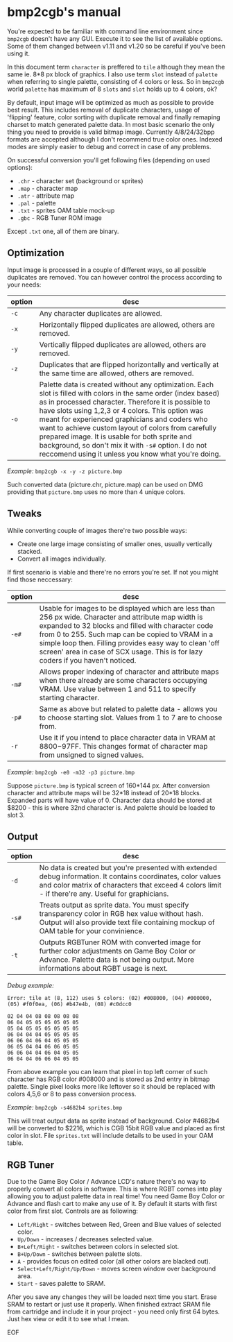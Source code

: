 # bmp2cgb's manual
You're expected to be familiar with command line environment since `bmp2cgb` doesn't have any GUI. Execute it to see the list of available options. Some of them changed between v1.11 and v1.20 so be careful if you've been using it.

In this document term `character` is preffered to `tile` although they mean the same ie. 8\*8 px block of graphics. I also use term `slot` instead of `palette` when referring to single palette, consisting of 4 colors or less. So in `bmp2cgb` world `palette` has maximum of 8 `slots` and `slot` holds up to 4 colors, ok?

By default, input image will be optimized as much as possible to provide best result. This includes removal of duplicate characters, usage of 'flipping' feature, color sorting with duplicate removal and finally remaping charset to match generated palette data. In most basic scenario the only thing you need to provide is valid bitmap image. Currently 4/8/24/32bpp formats are accepted although I don't recommend true color ones. Indexed modes are simply easier to debug and correct in case of any problems.

On successful conversion you'll get following files (depending on used options):

- `.chr` - character set (background or sprites)
- `.map` - character map
- `.atr` - attribute map
- `.pal` - palette
- `.txt` - sprites OAM table mock-up
- `.gbc` - RGB Tuner ROM image

Except `.txt` one, all of them are binary.

## Optimization
Input image is processed in a couple of different ways, so all possible duplicates are removed. You can however control the process according to your needs:

option | desc
--- | ---
`-c`| Any character duplicates are allowed.
`-x`| Horizontally flipped duplicates are allowed, others are removed.
`-y`| Vertically flipped duplicates are allowed, others are removed.
`-z`| Duplicates that are flipped horizontally and vertically at the same time are allowed, others are removed.
`-o`| Palette data is created without any optimization. Each slot is filled with colors in the same order (index based) as in processed character. Therefore it is possible to have slots using 1,2,3 or 4 colors. This option was meant for experienced graphicians and coders who want to achieve custom layout of colors from carefully prepared image. It is usable for both sprite and background, so don't mix it with `-s#` option. I do not reccomend using it unless you know what you're doing.

*Example:* `bmp2cgb -x -y -z picture.bmp`

Such converted data (picture.chr, picture.map) can be used on DMG providing that `picture.bmp` uses no more than 4 unique colors.

## Tweaks
While converting couple of images there're two possible ways:
- Create one large image consisting of smaller ones, usually vertically stacked.
- Convert all images individually.

If first scenario is viable and there're no errors you're set. If not you might find those neccessary:

option | desc
--- | ---
`-e#`| Usable for images to be displayed which are less than 256 px wide. Character and attribute map width is expanded to 32 blocks and filled with character code from 0 to 255. Such map can be copied to VRAM in a simple loop then. Filling provides easy way to clean 'off screen' area in case of SCX usage. This is for lazy coders if you haven't noticed.
`-m#`| Allows proper indexing of character and attribute maps when there already are some characters occupying VRAM. Use value between 1 and 511 to specify starting character.
`-p#`| Same as above but related to palette data - allows you to choose starting slot. Values from 1 to 7 are to choose from.
`-r` | Use it if you intend to place character data in VRAM at $8800-$97FF. This changes format of character map from unsigned to signed values.

*Example:* `bmp2cgb -e0 -m32 -p3 picture.bmp`

Suppose `picture.bmp` is typical screen of 160\*144 px. After conversion character and attribute maps will be 32\*18 instead of 20\*18 blocks. Expanded parts will have value of 0. Character data should be stored at $8200 - this is where 32nd character is. And palette should be loaded to slot 3.

## Output
option | desc
--- | ---
`-d`| No data is created but you're presented with extended debug information. It contains coordinates, color values and color matrix of characters that exceed 4 colors limit - if there're any. Useful for graphicians.
`-s#`| Treats output as sprite data. You must specify transparency color in RGB hex value without hash. Output will also provide text file containing mockup of OAM table for your convinience.
`-t`| Outputs RGBTuner ROM with converted image for further color adjustments on Game Boy Color or Advance. Palette data is not being output. More informations about RGBT usage is next.

*Debug example:*
```
Error: tile at (8, 112) uses 5 colors: (02) #008000, (04) #000000, (05) #f0f0ea, (06) #b47e4b, (08) #c0dcc0

02 04 04 08 08 08 08 08
06 04 05 05 05 05 05 05
05 04 05 05 05 05 05 05
06 04 04 04 05 05 05 05
06 06 04 06 04 05 05 05
06 05 04 04 06 06 05 05
06 06 04 04 06 04 05 05
06 04 04 06 06 04 05 05
```
From above example you can learn that pixel in top left corner of such character has RGB color #008000 and is stored as 2nd entry in bitmap palette. Single pixel looks more like leftover so it should be replaced with colors 4,5,6 or 8 to pass conversion process.

*Example:* `bmp2cgb -s4682b4 sprites.bmp`

This will treat output data as sprite instead of background. Color #4682b4 will be converted to $2216, which is CGB 15bit RGB value and placed as first color in slot. File `sprites.txt` will include details to be used in your OAM table.

## RGB Tuner
Due to the Game Boy Color / Advance LCD's nature there's no way to properly convert all colors in software. This is where RGBT comes into play allowing you to adjust palette data in real time! You need Game Boy Color or Advance and flash cart to make any use of it. By default it starts with first color from first slot. Controls are as following:

- `Left/Right` - switches between Red, Green and Blue values of selected color.
- `Up/Down` - increases / decreases selected value.
- `B+Left/Right` - switches between colors in selected slot.
- `B+Up/Down` - switches between palette slots.
- `A` - provides focus on edited color (all other colors are blacked out).
- `Select+Left/Right/Up/Down` - moves screen window over background area.
- `Start` - saves palette to SRAM.

After you save any changes they will be loaded next time you start. Erase SRAM to restart or just use it properly. When finished extract SRAM file from cartridge and include it in your project - you need only first 64 bytes. Just hex view or edit it to see what I mean.

EOF